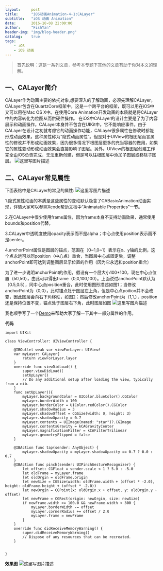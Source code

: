 ```yaml
---
layout:     post
title:      "iOS动画Animation-4-1:CALayer"
subtitle:   "iOS 动画 Animation"
date:       2016-10-08 22:00:00
author:     "FishYan"
header-img: "img/blog-header.png" 
catalog:    true
tags:
    - iOS
    - iOS 动画
---
```


>首先说明：这是一系列文章，参考本专题下其他的文章有助于你对本文的理解。
##   一、CALayer简介
CALayer作为动画主要的依托对象,想要深入的了解动画，必须先理解CALayer。CALayer包含在QuartzCore框架中，这是一个跨平台的框架，既可以用在iOS中又可以用在Mac OS X中。在使用Core Animation开发动画的本质就是将CALayer中的内容转化为位图从而供硬件操作。
在iOS中CALayer的设计主要是了为了内容展示和动画操作，CALayer本身并不包含在UIKit中，它不能响应事件。由于CALayer在设计之初就考虑它的动画操作功能，CALayer很多属性在修改时都能形成动画效果，这种属性称为“隐式动画属性”。但是对于UIView的根图层而言属性的修改并不形成动画效果，因为很多情况下根图层更多的充当容器的做用，如果它的属性变动形成动画效果会直接影响子图层。另外，UIView的根图层创建工作完全由iOS负责完成，无法重新创建，但是可以往根图层中添加子图层或移除子图层。
![这里写图片描述](http://img.blog.csdn.net/20160321144845060)

##   二、CALayer常见属性
下面表格中是CALayer的常见的属性:
![这里写图片描述](http://img.blog.csdn.net/20160321145025170)

1.隐式属性动画的本质是这些属性的变动默认隐含了CABasicAnimation动画实现，详情大家可以参照Xcode帮助文档中“Animatable Properties”一节。

2.在CALayer中很少使用frame属性，因为frame本身不支持动画效果，通常使用bounds和position代替。

3.CALayer中透明度使用opacity表示而不是alpha；中心点使用position表示而不是center。

4.anchorPoint属性是图层的锚点，范围在（0~1,0~1）表示在x、y轴的比例，这个点永远可以同position（中心点）重合，当图层中心点固定后，调整anchorPoint即可达到调整图层显示位置的作用（因为它永远和position重合）

为了进一步说明anchorPoint的作用，假设有一个层大小100*100，现在中心点位置（50,50），由此可以得出frame（0,0,100,100）。上面说过anchorPoint默认为（0.5,0.5），同中心点position重合，此时使用图形描述如图1；当修改anchorPoint为（0,0），此时锚点处于图层左上角，但是中心点poition并不会改变，因此图层会向右下角移动，如图2；然后修改anchorPoint为（1,1,），position还是保持位置不变，锚点处于图层右下角，此时图层如图
![这里写图片描述](http://img.blog.csdn.net/20160321150037987)

我也顺手写了一个[Demo](https://github.com/fish-yan/CALayer)来帮助大家了解一下其中一部分属性的作用。

**代码**
```objc
import UIKit

class ViewController: UIViewController {

    @IBOutlet weak var viewForLayer: UIView!
    var myLayer: CALayer{
        return viewForLayer.layer
    }
    override func viewDidLoad() {
        super.viewDidLoad()
        setUpLayer()
        // Do any additional setup after loading the view, typically from a nib.
    }
    func setUpLayer(){
        myLayer.backgroundColor = UIColor.blueColor().CGColor
        myLayer.borderWidth = 100
        myLayer.borderColor = UIColor.redColor().CGColor
        myLayer.shadowRadius = 3
        myLayer.shadowOffset = CGSize(width: 0, height: 3)
        myLayer.shadowOpacity = 0.7
        myLayer.contents = UIImage(named: "star")?.CGImage
        myLayer.contentsGravity = kCAGravityCenter
        myLayer.magnificationFilter = kCAFilterTrilinear
        myLayer.geometryFlipped = false
    }

    @IBAction func tap(sender: AnyObject) {
        myLayer.shadowOpacity = myLayer.shadowOpacity == 0.7 ? 0.0 : 0.7
    }
    @IBAction func pinch(sender: UIPinchGestureRecognizer) {
        let offset: CGFloat = sender.scale < 1 ? 5.0 : -5.0
        let oldFrame = myLayer.frame
        let oldOrgin = oldFrame.origin
        let newSize = CGSize(width: oldFrame.width + (offset * -2.0), height: oldFrame.height + (offset * -2.0))
        let newOrgin = CGPoint(x: oldOrgin.x + offset, y: oldOrgin.y + offset)
        let newFrame = CGRect(origin: newOrgin, size: newSize)
        if newFrame.width >= 100.0 && newFrame.width < 300 {
            myLayer.borderWidth -= offset
            myLayer.cornerRadius += offset / 2.0
            myLayer.frame = newFrame
        }
    }
    override func didReceiveMemoryWarning() {
        super.didReceiveMemoryWarning()
        // Dispose of any resources that can be recreated.
    }


}
```

**效果图**
![这里写图片描述](http://img.blog.csdn.net/20160321150559153)